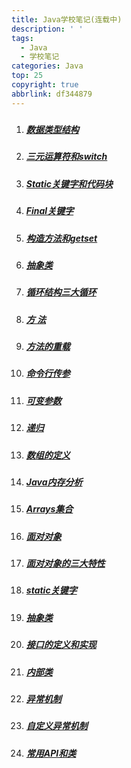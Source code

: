 ```yaml
---
title: Java学校笔记(连载中)
description: ' '
tags:
  - Java
  - 学校笔记
categories: Java
top: 25
copyright: true
abbrlink: df344879
---
```






##### 	

1. ##### [数据类型结构](https://benat.cn/posts/37015d6b.html)

2. ##### [三元运算符和switch](https://benat.cn/posts/ef68d2a6.html)

3. ##### [Static关键字和代码块](https://benat.cn/posts/8c6f2d57.html)

4. ##### [Final关键字](https://benat.cn/posts/ec8d8377.html)

5. ##### [构造方法和getset](https://benat.cn/posts/e2abe5ec.html)

6. ##### [抽象类](https://benat.cn/posts/d7363e83.html)

7. ##### [循环结构三大循环](https://benat.cn/posts/5f91e7e3.html)

8. ##### [方 法](https://benat.cn/posts/69244af4.html)

9. ##### [方法的重载](https://benat.cn/posts/70ec998a.html)

10. ##### [命令行传参](https://benat.cn/posts/4a246c51.html)

11. ##### [可变参数](https://benat.cn/posts/6963fb18.html)

12. ##### [递归](https://benat.cn/posts/a0b50c75.html)

13. ##### [数组的定义](https://benat.cn/posts/340249a9.html)

14. ##### [Java内存分析](https://benat.cn/posts/5d966776.html)

15. ##### [Arrays集合](https://benat.cn/posts/c3c27062.html)

16. ##### [面对对象](https://benat.cn/posts/28239a8d.html)

17. ##### [面对对象的三大特性](https://benat.cn/posts/bf990afe.html)

18. ##### [static关键字](https://benat.cn/posts/a6c6c4c.html)

19. ##### [抽象类](https://benat.cn/posts/bcf3512a.html)

20. ##### [接口的定义和实现](https://benat.cn/posts/224e502b.html)

21. ##### [内部类](https://benat.cn/posts/9bc01b38.html)

22. ##### [异常机制](https://benat.cn/posts/7792860f.html)

23. ##### [自定义异常机制](https://benat.cn/posts/5f2e64d3.html)

24. ##### [常用API和类](https://benat.cn/posts/d84486e7.html)


